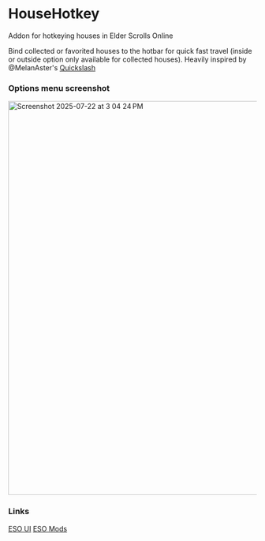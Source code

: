 # HouseHotkey
Addon for hotkeying houses in Elder Scrolls Online

 Bind collected or favorited houses to the hotbar for quick fast travel (inside or outside option only available for collected houses).  Heavily inspired by @MelanAster's [Quickslash](https://www.esoui.com/downloads/info3955-QuickSlash-AddSlashCommandstoQuickslotsWheels.html)

### Options menu screenshot
<img width="603" height="798" alt="Screenshot 2025-07-22 at 3 04 24 PM" src="https://github.com/user-attachments/assets/6b0ac84e-618d-4abb-b53e-db6e18a2ff3a" />

### Links
[ESO UI](https://www.esoui.com/downloads/info4185-HouseHotkey.html)
[ESO Mods](https://mods.bethesda.net/en/elderscrollsonline/details/256dc81e-d505-4eb6-9a51-1d7ffc360c69/House_Hotkey)
